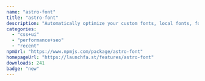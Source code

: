 ```yaml
---
name: "astro-font"
title: "astro-font"
description: "Automatically optimize your custom fonts, local fonts, fonts over any CDN, and Google fonts for performance."
categories:
  - "css+ui"
  - "performance+seo"
  - "recent"
npmUrl: "https://www.npmjs.com/package/astro-font"
homepageUrl: "https://launchfa.st/features/astro-font"
downloads: 241
badge: "new"
---
```

